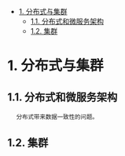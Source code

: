 

<!-- TOC -->

- [1. 分布式与集群](#1-分布式与集群)
    - [1.1. 分布式和微服务架构](#11-分布式和微服务架构)
    - [1.2. 集群](#12-集群)

<!-- /TOC -->

# 1. 分布式与集群
<!--

一分钟弄懂什么是分布式和微服务
https://blog.51cto.com/u_8865295/3031246
什么是分布式系统，如何学习分布式系统
https://www.cnblogs.com/xybaby/p/7787034.html

什么是集群？负载均衡？ 
https://mp.weixin.qq.com/s/GPGEgLpCE_KAUPis5UqbKA
https://blog.csdn.net/weixin_42369687/article/details/89914131

什么是微服务和分布式？微服务和分布式的区别是什么？
https://www.huaweicloud.com/zhishi/edit-582325.html
-->

<!-- 
集中式架构与分布式架构
https://www.sohu.com/a/259712753_100011803

https://mp.weixin.qq.com/s/mfoVfOEF58Qg06w_YMtuNw
-->


## 1.1. 分布式和微服务架构

<!-- 
**** 我C，一个库里Curry几百个表，这谁受得了？ 
https://mp.weixin.qq.com/s/zjezT6XiHK60BnmSxVwt6Q


-->

<!-- 
三分钟彻底弄懂什么是分布式和微服务架构 
https://mp.weixin.qq.com/s/2Hk8cUPLj8_COQW2L5h56g
图解微服务技术架构体系 
https://mp.weixin.qq.com/s/PIXmfbFH1y5AarKNPmt3Xg
微服务架构下如何解耦，对于已经紧耦合下如何重构？ 
https://mp.weixin.qq.com/s/eaNFwNyz-TIXmhtWMYsxKQ

-->

&emsp; `分布式带来数据一致性的问题。`  


## 1.2. 集群  
<!-- 

什么是集群&集群的分类
https://blog.csdn.net/qq_41652038/article/details/91789940
集群技术
https://baike.baidu.com/item/%E9%9B%86%E7%BE%A4%E6%8A%80%E6%9C%AF/9774443?fr=aladdin

-->